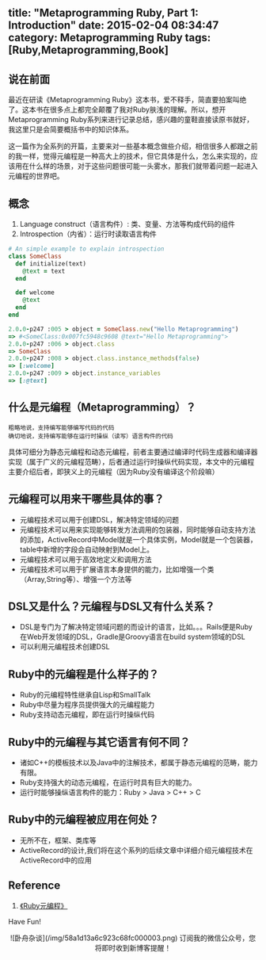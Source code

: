title: "Metaprogramming Ruby, Part 1: Introduction"
date: 2015-02-04 08:34:47
category: Metaprogramming Ruby
tags: [Ruby,Metaprogramming,Book]
---

## 说在前面
最近在研读《Metaprogramming Ruby》这本书，爱不释手，简直要拍案叫绝了。这本书在很多点上都完全颠覆了我对Ruby肤浅的理解。所以，想开Metaprogramming Ruby系列来进行记录总结，感兴趣的童鞋直接读原书就好，我这里只是会简要概括书中的知识体系。

这一篇作为全系列的开篇，主要来对一些基本概念做些介绍，相信很多人都跟之前的我一样，觉得元编程是一种高大上的技术，但它具体是什么，怎么来实现的，应该用在什么样的场景，对于这些问题很可能一头雾水，那我们就带着问题一起进入元编程的世界吧。<!--more-->

## 概念

 1. Language construct（语言构件）: 类、变量、方法等构成代码的组件
 2. Introspection（内省）：运行时读取语言构件
 
```ruby
# An simple example to explain introspection
class SomeClass
  def initialize(text)
    @text = text
  end

  def welcome
    @text
  end
end

2.0.0-p247 :005 > object = SomeClass.new("Hello Metaprogramming")
=> #<SomeClass:0x007fc5948c9608 @text="Hello Metaprogramming"> 
2.0.0-p247 :006 > object.class
=> SomeClass
2.0.0-p247 :008 > object.class.instance_methods(false)
=> [:welcome]
2.0.0-p247 :009 > object.instance_variables
=> [:@text]
```


## 什么是元编程（Metaprogramming）？
	
	粗略地说，支持编写能够编写代码的代码
	确切地说，支持编写能够在运行时操纵（读写）语言构件的代码
	
具体可细分为静态元编程和动态元编程，前者主要通过编译时代码生成器和编译器实现（属于广义的元编程范畴），后者通过运行时操纵代码实现，本文中的元编程主要介绍后者，即狭义上的元编程（因为Ruby没有编译这个阶段嘛）
     


## 元编程可以用来干哪些具体的事？

 - 元编程技术可以用于创建DSL，解决特定领域的问题
 - 元编程技术可以用来实现能够转发方法调用的包装器，同时能够自动支持方法的添加，ActiveRecord中Model就是一个具体实例，Model就是一个包装器，table中新增的字段会自动映射到Model上。
 - 元编程技术可以用于高效地定义和调用方法
 - 元编程技术可以用于扩展语言本身提供的能力，比如增强一个类（Array,String等）、增强一个方法等

## DSL又是什么？元编程与DSL又有什么关系？

 - DSL是专门为了解决特定领域问题的而设计的语言，比如。。。Rails便是Ruby在Web开发领域的DSL，Gradle是Groovy语言在build system领域的DSL
 - 可以利用元编程技术创建DSL

## Ruby中的元编程是什么样子的？
 - Ruby的元编程特性继承自Lisp和SmallTalk
 - Ruby中尽量为程序员提供强大的元编程能力
 - Ruby支持动态元编程，即在运行时操纵代码

## Ruby中的元编程与其它语言有何不同？  

 - 诸如C++的模板技术以及Java中的注解技术，都属于静态元编程的范畴，能力有限。
 - Ruby支持强大的动态元编程，在运行时具有巨大的能力。
 - 运行时能够操纵语言构件的能力：Ruby > Java > C++ > C


## Ruby中的元编程被应用在何处？
 - 无所不在，框架、类库等
 - ActiveRecord的设计,我们将在这个系列的后续文章中详细介绍元编程技术在ActiveRecord中的应用


## Reference
1. [《Ruby元编程》](http://book.douban.com/subject/7056800/)


Have Fun!

<center>
![卧舟杂谈](/img/58a1d13a6c923c68fc000003.png)
订阅我的微信公众号，您将即时收到新博客提醒！
</center>
